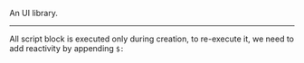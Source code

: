 An UI library.

---

All script block is executed only during creation, to re-execute it, we need to add reactivity by appending  `$:`